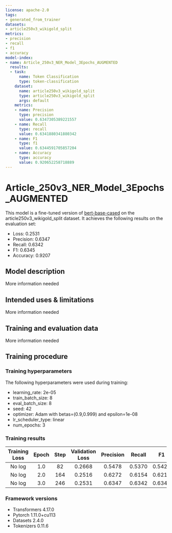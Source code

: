 ```yaml
---
license: apache-2.0
tags:
- generated_from_trainer
datasets:
- article250v3_wikigold_split
metrics:
- precision
- recall
- f1
- accuracy
model-index:
- name: Article_250v3_NER_Model_3Epochs_AUGMENTED
  results:
  - task:
      name: Token Classification
      type: token-classification
    dataset:
      name: article250v3_wikigold_split
      type: article250v3_wikigold_split
      args: default
    metrics:
    - name: Precision
      type: precision
      value: 0.6347305389221557
    - name: Recall
      type: recall
      value: 0.6341880341880342
    - name: F1
      type: f1
      value: 0.6344591705857204
    - name: Accuracy
      type: accuracy
      value: 0.920652258718889
---
```


<!-- This model card has been generated automatically according to the information the Trainer had access to. You
should probably proofread and complete it, then remove this comment. -->

# Article_250v3_NER_Model_3Epochs_AUGMENTED

This model is a fine-tuned version of [bert-base-cased](https://huggingface.co/bert-base-cased) on the article250v3_wikigold_split dataset.
It achieves the following results on the evaluation set:
- Loss: 0.2531
- Precision: 0.6347
- Recall: 0.6342
- F1: 0.6345
- Accuracy: 0.9207

## Model description

More information needed

## Intended uses & limitations

More information needed

## Training and evaluation data

More information needed

## Training procedure

### Training hyperparameters

The following hyperparameters were used during training:
- learning_rate: 2e-05
- train_batch_size: 8
- eval_batch_size: 8
- seed: 42
- optimizer: Adam with betas=(0.9,0.999) and epsilon=1e-08
- lr_scheduler_type: linear
- num_epochs: 3

### Training results

| Training Loss | Epoch | Step | Validation Loss | Precision | Recall | F1     | Accuracy |
|:-------------:|:-----:|:----:|:---------------:|:---------:|:------:|:------:|:--------:|
| No log        | 1.0   | 82   | 0.2668          | 0.5478    | 0.5370 | 0.5424 | 0.9064   |
| No log        | 2.0   | 164  | 0.2516          | 0.6272    | 0.6154 | 0.6212 | 0.9179   |
| No log        | 3.0   | 246  | 0.2531          | 0.6347    | 0.6342 | 0.6345 | 0.9207   |


### Framework versions

- Transformers 4.17.0
- Pytorch 1.11.0+cu113
- Datasets 2.4.0
- Tokenizers 0.11.6
